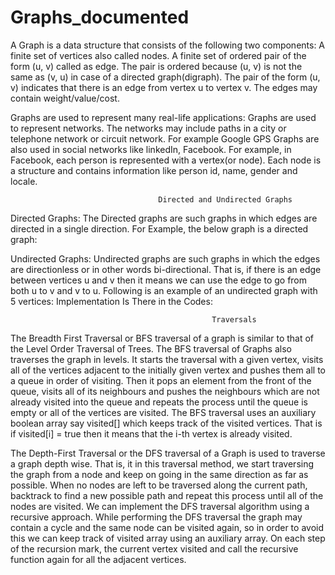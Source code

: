 # Graphs_documented
A Graph is a data structure that consists of the following two components:
A finite set of vertices also called nodes.
A finite set of ordered pair of the form (u, v) called as edge. The pair is ordered because (u, v) is not the same as (v, u) in case of a directed graph(digraph). The pair of the form (u, v) indicates that there is an edge from vertex u to vertex v. The edges may contain weight/value/cost.

Graphs are used to represent many real-life applications:
     Graphs are used to represent networks. The networks may include paths in a city or telephone network or circuit network. For example Google GPS
     Graphs are also used in social networks like linkedIn, Facebook. For example, in Facebook, each person is represented with a vertex(or node). Each node is a structure and contains information like person id, name, gender and locale.

                                     Directed and Undirected Graphs
Directed Graphs: The Directed graphs are such graphs in which edges are directed in a single direction.
For Example, the below graph is a directed graph:

Undirected Graphs: Undirected graphs are such graphs in which the edges are directionless or in other words bi-directional. That is, if there is an edge between vertices u and v then it means we can use the edge to go from both u to v and v to u.
Following is an example of an undirected graph with 5 vertices:
Implementation Is There in the Codes:

                                                 Traversals
The Breadth First Traversal or BFS traversal of a graph is similar to that of the Level Order Traversal of Trees.
The BFS traversal of Graphs also traverses the graph in levels. It starts the traversal with a given vertex, visits all of the vertices adjacent to the initially given vertex and pushes them all to a queue in order of visiting. Then it pops an element from the front of the queue, visits all of its neighbours and pushes the neighbours which are not already visited into the queue and repeats the process until the queue is empty or all of the vertices are visited.
The BFS traversal uses an auxiliary boolean array say visited[] which keeps track of the visited vertices. That is if visited[i] = true then it means that the i-th vertex is already visited.

The Depth-First Traversal or the DFS traversal of a Graph is used to traverse a graph depth wise. That is, it in this traversal method, we start traversing the graph from a node and keep on going in the same direction as far as possible. When no nodes are left to be traversed along the current path, backtrack to find a new possible path and repeat this process until all of the nodes are visited.
We can implement the DFS traversal algorithm using a recursive approach. While performing the DFS traversal the graph may contain a cycle and the same node can be visited again, so in order to avoid this we can keep track of visited array using an auxiliary array. On each step of the recursion mark, the current vertex visited and call the recursive function again for all the adjacent vertices.
